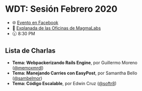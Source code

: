 # WDT: Sesión Febrero 2020
- 🌐 [Evento en Facebook](https://www.facebook.com/events/187405305905743/)
- 📍 [Explanada de las Oficinas de MagmaLabs](https://www.google.com/maps/place/MagmaLabs/@19.2652401,-103.7129981,17z/data=!4m12!1m6!3m5!1s0x84255ac0cb7baabd:0x49107047fc2c8c23!2sMagmaLabs!8m2!3d19.265235!4d-103.7108041!3m4!1s0x84255ac0cb7baabd:0x49107047fc2c8c23!8m2!3d19.265235!4d-103.7108041)
- 🕣 8:30 PM

## Lista de Charlas

*   **Tema: Webpackerizando Rails Engine**, por Guillermo Moreno
([@memoxmrdl](https://twitter.com/memoxmrdl))
*   **Tema: Manejando Carries con EasyPost**, por Samantha Bello ([@sambelmor](https://twitter.com/sambelmor))
*   **Tema: Código Escalable**, por Edwin Cruz ([@softr8](https://twitter.com/softr8?lang=en))

